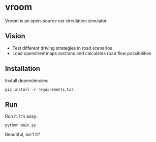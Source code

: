 # vroom

Vroom is an open-source car circulation simulator


## Vision

 * Test different driving strategies in road scenarios
 * Load openstreetmaps sections and calculates road flow possibilities


## Installation

Install dependencies:

    pip install -r requirements.txt


## Run

Run it. It's easy.

    python main.py

Beautiful, isn't it?
